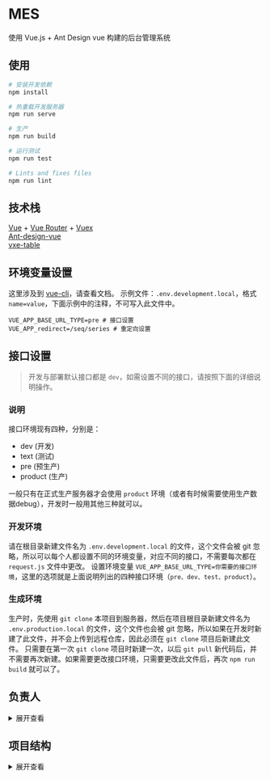 # MES
使用 Vue.js + Ant Design vue 构建的后台管理系统

## 使用

``` bash
# 安装开发依赖
npm install

# 热重载开发服务器
npm run serve

# 生产
npm run build

# 运行测试
npm run test

# Lints and fixes files
npm run lint
```

## 技术栈
[Vue](https://cn.vuejs.org/v2/guide/) + [Vue Router](https://router.vuejs.org/zh/) + [Vuex](https://vuex.vuejs.org/zh/guide/)  
[Ant-design-vue](https://vue.ant.design/docs/vue/introduce-cn/)  
[vxe-table](https://xuliangzhan_admin.gitee.io/vxe-table/)

## 环境变量设置
这里涉及到 [vue-cli](https://cli.vuejs.org/zh/guide/mode-and-env.html)，请查看文档。
示例文件：`.env.development.local`，格式 `name=value`，下面示例中的注释，不可写入此文件中。
``` 
VUE_APP_BASE_URL_TYPE=pre # 接口设置
VUE_APP_redirect=/seq/series # 重定向设置
```

## 接口设置
> 开发与部署默认接口都是 `dev`，如需设置不同的接口，请按照下面的详细说明操作。

### 说明
接口环境现有四种，分别是：
* dev (开发)
* text (测试)
* pre (预生产)
* product (生产)

一般只有在正式生产服务器才会使用 `product` 环境（或者有时候需要使用生产数据debug），开发时一般用其他三种就可以。

### 开发环境
请在根目录新建文件名为 `.env.development.local` 的文件，这个文件会被 git 忽略，所以可以每个人都设置不同的环境变量，对应不同的接口，不需要每次都在 `request.js` 文件中更改。
设置环境变量 `VUE_APP_BASE_URL_TYPE=你需要的接口环境`，这里的选项就是上面说明列出的四种接口环境（`pre、dev、test、product`）。

### 生成环境
生产时，先使用 `git clone` 本项目到服务器，然后在项目根目录新建文件名为 `.env.production.local` 的文件，这个文件也会被 git 忽略，所以如果在开发时新建了此文件，并不会上传到远程仓库，因此必须在 `git clone` 项目后新建此文件。
只需要在第一次 `git clone` 项目时新建一次，以后 `git pull` 新代码后，并不需要再次新建。如果需要更改接口环境，只需要更改此文件后，再次 `npm run build` 就可以了。

## 负责人
<details>
<summary>展开查看</summary>
<pre><code>
多肽合成：石雷
RNA合成：王星名
测序管理：孟禹丞
采购管理：王星名
人事管理：吴贺珍
系统管理：张文慧
</code></pre>
</details>

## 项目结构
<details>
<summary>展开查看</summary>
<pre>
<code>
|—— public/ 静态资源文件
|
|—— src/ 源码
|   |—— api/ 接口文件
|   |   |—— *** 根据后台微服务拆分接口文件
|   |   |—— index.js 接口根模块
|   |
|   |—— assets/ 资源文件（会被webpack打包）
|   |
|   |—— components/ 组件
|   |
|   |—— config/ 配置文件
|   |
|   |—— core/ 与vue框架相关（指令、插件等）
|   |
|   |—— layouts/ 布局
|   |
|   |—— router/ 路由
|   |   |—— config/ 
|   |   |   |—— *** 每个项目大模块一个js文件
|   |   |—— index.js 路由主模块
|   |
|   |—— store/ 全局数据
|   |
|   |—— views/ 页面
|   |   |—— ***/ 每个项目大模块一个文件夹
|   |   |—— login.vue 登录页面
|   |
|   |—— APP.vue 根组件
|   |—— main.js 项目入口
|   |—— permission.js 权限控制
|
|—— .gitignore
|
|—— babel.config.js 
|
|—— CHANGELOG.md 更新日志 
|
|—— jsconfig.json vscode编辑器JS项目配置
|
|—— package.json npm包文件
|
|—— README.md 项目说明
|
|—— vue.config.js vue项目配置文件
</code>
</pre>
</details>
